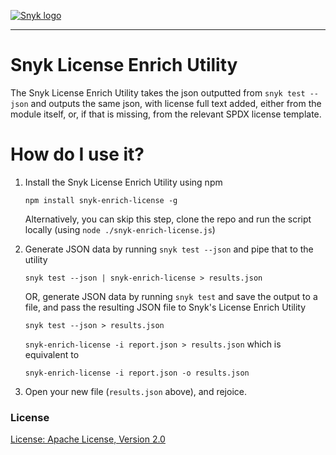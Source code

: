 [![Snyk logo](https://snyk.io/style/asset/logo/snyk-print.svg)](https://snyk.io)

***

# Snyk License Enrich Utility
The Snyk License Enrich Utility takes the json outputted from `snyk test --json` and outputs the same json, with license full text added, either from the module itself, or, if that is missing, from the relevant SPDX license template.

# How do I use it?

1. Install the Snyk License Enrich Utility using npm

   `npm install snyk-enrich-license -g`

   Alternatively, you can skip this step, clone the repo and run the script locally (using `node ./snyk-enrich-license.js`)

2. Generate JSON data by running `snyk test --json` and pipe that to the utility

    `snyk test --json | snyk-enrich-license > results.json`

    OR, generate JSON data by running `snyk test` and save the output to a file, and
    pass the resulting JSON file to Snyk's License Enrich Utility

   `snyk test --json > results.json`



   `snyk-enrich-license -i report.json > results.json` which is equivalent to

   `snyk-enrich-license -i report.json -o results.json`


3. Open your new file (`results.json` above), and rejoice.

### License

[License: Apache License, Version 2.0](LICENSE)

